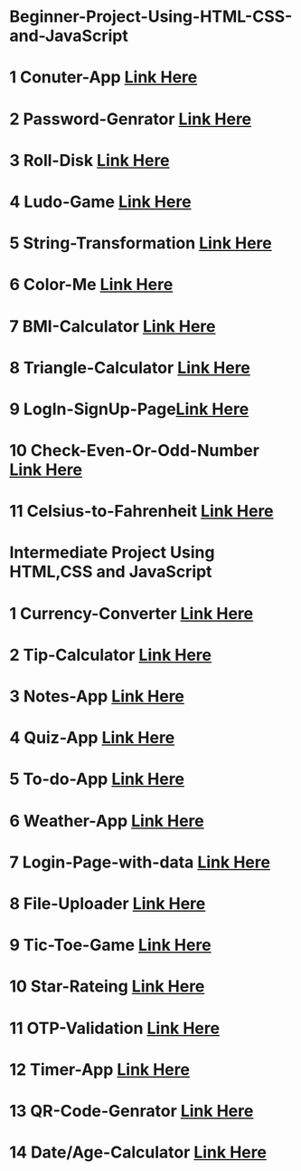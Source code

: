 # Beginner-Project-Using-HTML-CSS-and-JavaScript

# 1 Conuter-App [Link Here](https://razamdhasan6.github.io/Conunter-App/)
# 2 Password-Genrator [Link Here](https://razamdhasan6.github.io/Password-Genrator/)
# 3 Roll-Disk [Link Here](https://razamdhasan6.github.io/Roll-Disk/)
# 4 Ludo-Game [Link Here](https://razamdhasan6.github.io/Ludo-Game/)
# 5 String-Transformation [Link Here](https://razamdhasan6.github.io/String-Transformatioin/)
# 6 Color-Me [Link Here]( https://razamdhasan6.github.io/Color-Me/)
# 7 BMI-Calculator [Link Here](https://razamdhasan6.github.io/BMI-Calculator/)
# 8 Triangle-Calculator [Link Here](https://razamdhasan6.github.io/Triangle-Calculator/)
# 9 LogIn-SignUp-Page[Link Here](https://razamdhasan6.github.io/Login-Signup-Page/)
# 10 Check-Even-Or-Odd-Number [Link Here](https://razamdhasan6.github.io/Check-Even-Or-Odd-Number/)
# 11 Celsius-to-Fahrenheit [Link Here](https://razamdhasan6.github.io/Celsius-to-Fahrenheit/)

# Intermediate Project Using HTML,CSS and JavaScript

# 1 Currency-Converter [Link Here](https://razamdhasan6.github.io/Currency-Converter-WebApp/)
# 2 Tip-Calculator [Link Here](https://razamdhasan6.github.io/Tip-Calculator/)
# 3 Notes-App [Link Here](https://razamdhasan6.github.io/Notes-app/)
# 4 Quiz-App [Link Here](https://razamdhasan6.github.io/Quiz-App/)
# 5 To-do-App [Link Here](https://razamdhasan6.github.io/To-Do-App/)
# 6 Weather-App [Link Here](https://razamdhasan6.github.io/Weather-App/)
# 7 Login-Page-with-data [Link Here](https://razamdhasan6.github.io/Sign-up-Page-data-collect/)
# 8 File-Uploader [Link Here](https://razamdhasan6.github.io/File-Uploader/)
# 9 Tic-Toe-Game [Link Here](https://razamdhasan6.github.io/Tic-Toe-Game/)
# 10 Star-Rateing [Link Here](https://razamdhasan6.github.io/Star-Rating/)
# 11 OTP-Validation [Link Here](https://razamdhasan6.github.io/OTP-Validation/)
# 12 Timer-App [Link Here](https://razamdhasan6.github.io/Timer/)
# 13 QR-Code-Genrator [Link Here](https://razamdhasan6.github.io/Qr-Code-Genrator/)
# 14 Date/Age-Calculator [Link Here](https://razamdhasan6.github.io/Date-Calculator/)

